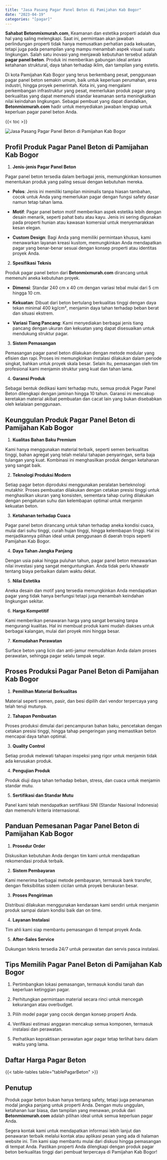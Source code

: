 ```yaml
---
title: "Jasa Pasang Pagar Panel Beton di Pamijahan Kab Bogor"
date: "2023-04-19"
categories: "[pagar]"
---
```


**Sahabat Betonmixmurah.com**, Keamanan dan estetika properti adalah dua hal yang saling melengkapi. Saat ini, permintaan akan jawaban perlindungan properti tidak hanya memusatkan perhatian pada kekuatan, tetapi juga pada penampilan yang mampu menambah aspek visual suatu lingkungan. Salah satu inovasi yang menjawab kebutuhan tersebut adalah **pagar panel beton**. Produk ini memberikan gabungan ideal antara ketahanan struktural, daya tahan terhadap iklim, dan tampilan yang estetis.  

Di kota Pamijahan Kab Bogor yang terus berkembang pesat, penggunaan pagar panel beton semakin umum, baik untuk keperluan perumahan, area industri, hingga proyek pemerintah. Kota ini, yang mengalami perkembangan infrastruktur yang pesat, memerlukan produk pagar yang berkualitas yang dapat memenuhi standar keamanan serta meningkatkan nilai keindahan lingkungan. Sebagai pembuat yang dapat diandalkan, **Betonmixmurah.com** hadir untuk menyediakan jawaban lengkap untuk keperluan pagar panel beton Anda.

{{< toc >}}

![Jasa Pasang Pagar Panel Beton di Pamijahan Kab Bogor](/images/pagar/pagar-beton-05.jpg)

## Profil Produk Pagar Panel Beton di Pamijahan Kab Bogor

1. **Jenis-jenis Pagar Panel Beton**  

Pagar panel beton tersedia dalam berbagai jenis, memungkinkan konsumen menentukan produk yang paling sesuai dengan kebutuhan mereka.  

- **Polos**: Jenis ini memiliki tampilan minimalis tanpa hiasan tambahan, cocok untuk Anda yang memerlukan pagar dengan fungsi safety dasar namun tetap tahan lama.  

- **Motif**: Pagar panel beton motif memberikan aspek estetika lebih dengan desain menarik, seperti pahat batu atau kayu. Jenis ini sering digunakan pada properti hunian atau kawasan komersial untuk menyemarakkan kesan elegan.  

- **Custom Design**: Bagi Anda yang memiliki permintaan khusus, kami menawarkan layanan kreasi kustom, memungkinkan Anda mendapatkan pagar yang benar-benar sesuai dengan konsep properti atau identitas proyek Anda.  

2. **Spesifikasi Teknis**  

Produk pagar panel beton dari **Betonmixmurah.com** dirancang untuk memenuhi aneka kebutuhan proyek.  

- **Dimensi**: Standar 240 cm x 40 cm dengan variasi tebal mulai dari 5 cm hingga 10 cm.  

- **Kekuatan**: Dibuat dari beton bertulang berkualitas tinggi dengan daya tekan minimal 400 kg/cm², menjamin daya tahan terhadap beban berat dan situasi ekstrem.  

- **Variasi Tiang Pancang**: Kami menyediakan berbagai jenis tiang pancang dengan ukuran dan kekuatan yang dapat disesuaikan untuk mendukung struktur pagar.  

3. **Sistem Pemasangan**  

Pemasangan pagar panel beton dilakukan dengan metode modular yang efisien dan rapi. Proses ini memungkinkan instalasi dilakukan dalam periode singkat, bahkan untuk proyek skala besar. Selain itu, pemasangan oleh tim profesional kami menjamin struktur yang kuat dan tahan lama.  

4. **Garansi Produk**  

Sebagai bentuk dedikasi kami terhadap mutu, semua produk Pagar Panel Beton dilengkapi dengan jaminan hingga 10 tahun. Garansi ini mencakup keretakan material akibat pembuatan dan cacat lain yang bukan disebabkan oleh kelalaian penggunaan.

## Keunggulan Produk Pagar Panel Beton di Pamijahan Kab Bogor 

1. **Kualitas Bahan Baku Premium**  

Kami hanya menggunakan material terbaik, seperti semen berkualitas tinggi, bahan agregat yang telah melalui tahapan penyaringan, serta baja tulangan yang kuat. Kombinasi ini menghasilkan produk dengan ketahanan yang sangat baik.  

2. **Teknologi Produksi Modern**  

Setiap pagar beton diproduksi menggunakan peralatan berteknologi mutakhir. Proses pembuatan dilakukan dengan cetakan presisi tinggi untuk menghasilkan ukuran yang konsisten, sementara tahap curing dilakukan dengan pengaturan suhu dan kelembapan optimal untuk menjamin kekuatan beton.  

3. **Ketahanan terhadap Cuaca**  

Pagar panel beton dirancang untuk tahan terhadap aneka kondisi cuaca, mulai dari suhu tinggi, curah hujan tinggi, hingga kelembapan tinggi. Hal ini menjadikannya pilihan ideal untuk penggunaan di daerah tropis seperti Pamijahan Kab Bogor.  

4. **Daya Tahan Jangka Panjang**  

Dengan usia pakai hingga puluhan tahun, pagar panel beton menawarkan nilai investasi yang sangat menguntungkan. Anda tidak perlu khawatir tentang biaya perbaikan dalam waktu dekat.  

5. **Nilai Estetika**  

Aneka desain dan motif yang tersedia memungkinkan Anda mendapatkan pagar yang tidak hanya berfungsi tetapi juga menambah keindahan lingkungan sekitar.  

6. **Harga Kompetitif**  

Kami memberikan penawaran harga yang sangat bersaing tanpa mengurangi kualitas. Hal ini membuat produk kami mudah diakses untuk berbagai kalangan, mulai dari proyek mini hingga besar.  

7. **Kemudahan Perawatan**  

Surface beton yang licin dan anti-jamur memudahkan Anda dalam proses perawatan, sehingga pagar selalu tampak segar.

## Proses Produksi Pagar Panel Beton di Pamijahan Kab Bogor

1. **Pemilihan Material Berkualitas**  

Material seperti semen, pasir, dan besi dipilih dari vendor terpercaya yang telah teruji mutunya.

2. **Tahapan Pembuatan**  

Proses produksi dimulai dari pencampuran bahan baku, pencetakan dengan cetakan presisi tinggi, hingga tahap pengeringan yang memastikan beton mencapai daya tahan optimal.

3. **Quality Control**  

Setiap produk melewati tahapan inspeksi yang rigor untuk menjamin tidak ada kerusakan produk.

4. **Pengujian Produk**  

Produk diuji daya tahan terhadap beban, stress, dan cuaca untuk menjamin standar mutu.

5. **Sertifikasi dan Standar Mutu**  

Panel kami telah mendapatkan sertifikasi SNI (Standar Nasional Indonesia) dan memenuhi kriteria internasional.

## Panduan Pemesanan Pagar Panel Beton di Pamijahan Kab Bogor

1. **Prosedur Order**  

Diskusikan kebutuhan Anda dengan tim kami untuk mendapatkan rekomendasi produk terbaik.

2. **Sistem Pembayaran**  

Kami menerima berbagai metode pembayaran, termasuk bank transfer, dengan fleksibilitas sistem cicilan untuk proyek berukuran besar.

3. **Proses Pengiriman**  

Distribusi dilakukan menggunakan kendaraan kami sendiri untuk menjamin produk sampai dalam kondisi baik dan on time.

4. **Layanan Instalasi**  

Tim ahli kami siap membantu pemasangan di tempat proyek Anda.

5. **After-Sales Service**  

Dukungan teknis tersedia 24/7 untuk perawatan dan servis pasca instalasi.

## Tips Memilih Pagar Panel Beton di Pamijahan Kab Bogor

1. Pertimbangkan lokasi pemasangan, termasuk kondisi tanah dan keperluan ketinggian pagar.  

2. Perhitungkan permintaan material secara rinci untuk mencegah kekurangan atau overbudget.  

3. Pilih model pagar yang cocok dengan konsep properti Anda.  

4. Verifikasi estimasi anggaran mencakup semua komponen, termasuk instalasi dan perawatan.  

5. Perhatikan kepraktisan perawatan agar pagar tetap terlihat baru dalam waktu yang lama.

## Daftar Harga Pagar Beton

{{< table-tables table="tablePagarBeton" >}}

## Penutup

Produk pagar beton bukan hanya tentang safety, tetapi juga penanaman modal jangka panjang untuk properti Anda. Dengan mutu unggulan, ketahanan luar biasa, dan tampilan yang menawan, produk dari **Betonmixmurah.com** adalah pilihan ideal untuk semua keperluan pagar Anda.  

Segera kontak kami untuk mendapatkan informasi lebih lanjut dan penawaran terbaik melalui kontak atau aplikasi pesan yang ada di halaman website ini. Tim kami siap membantu mulai dari diskusi hingga pemasangan di tempat Anda. Pastikan properti Anda dilengkapi dengan produk pagar beton berkualitas tinggi dari pembuat terpercaya di Pamijahan Kab Bogor!